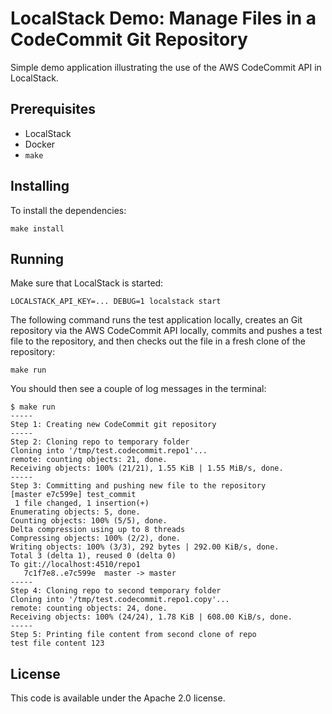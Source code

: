 # LocalStack Demo: Manage Files in a CodeCommit Git Repository

Simple demo application illustrating the use of the AWS CodeCommit API in LocalStack.

## Prerequisites

* LocalStack
* Docker
* `make`

## Installing

To install the dependencies:
```
make install
```

## Running

Make sure that LocalStack is started:
```
LOCALSTACK_API_KEY=... DEBUG=1 localstack start
```

The following command runs the test application locally, creates an Git repository via the AWS CodeCommit API locally, commits and pushes a test file to the repository, and then checks out the file in a fresh clone of the repository:
```
make run
```

You should then see a couple of log messages in the terminal:
```
$ make run
-----
Step 1: Creating new CodeCommit git repository
-----
Step 2: Cloning repo to temporary folder
Cloning into '/tmp/test.codecommit.repo1'...
remote: counting objects: 21, done.
Receiving objects: 100% (21/21), 1.55 KiB | 1.55 MiB/s, done.
-----
Step 3: Committing and pushing new file to the repository
[master e7c599e] test_commit
 1 file changed, 1 insertion(+)
Enumerating objects: 5, done.
Counting objects: 100% (5/5), done.
Delta compression using up to 8 threads
Compressing objects: 100% (2/2), done.
Writing objects: 100% (3/3), 292 bytes | 292.00 KiB/s, done.
Total 3 (delta 1), reused 0 (delta 0)
To git://localhost:4510/repo1
   7c1f7e8..e7c599e  master -> master
-----
Step 4: Cloning repo to second temporary folder
Cloning into '/tmp/test.codecommit.repo1.copy'...
remote: counting objects: 24, done.
Receiving objects: 100% (24/24), 1.78 KiB | 608.00 KiB/s, done.
-----
Step 5: Printing file content from second clone of repo
test file content 123
```

## License

This code is available under the Apache 2.0 license.
